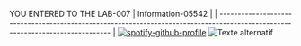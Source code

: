 YOU ENTERED TO THE LAB-007
| Information-05542                                                                                                                    |
| ------------------------------------------------------------------------------------------------------------------------------ |
[![spotify-github-profile](https://spotify-github-profile.vercel.app/api/view?uid=21wuu7hk3qqzbwdrx3zw3275a&cover_image=true&theme=default&show_offline=false&background_color=121212&bar_color_cover=true)](https://github.com/kittinan/spotify-github-profile)
<img src="[URL_de_l'image](https://www.cartonionline.com/wordpress/wp-content/uploads/2023/02/goku.jpg)" alt="Texte alternatif" />



